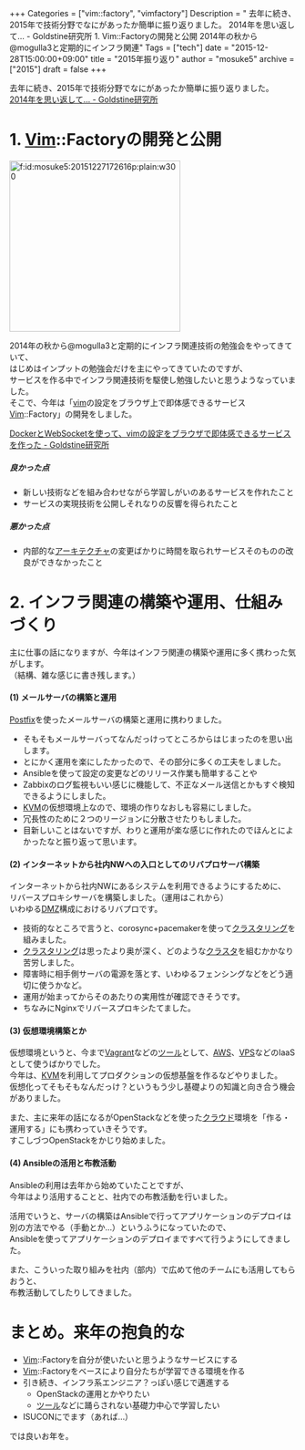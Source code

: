 +++
Categories = ["vim::factory", "vimfactory"]
Description = " 去年に続き、2015年で技術分野でなにがあったか簡単に振り返りました。 2014年を思い返して… - Goldstine研究所  1. Vim::Factoryの開発と公開    2014年の秋から@mogulla3と定期的にインフラ関連"
Tags = ["tech"]
date = "2015-12-28T15:00:00+09:00"
title = "2015年振り返り"
author = "mosuke5"
archive = ["2015"]
draft = false
+++

<body>
<p>去年に続き、2015年で技術分野でなにがあったか簡単に振り返りました。<br>
<a href="https://blog.mosuke.tech/entry/2015/01/01/161826">2014年を思い返して… - Goldstine研究所</a></p>

<h1>1. <a class="keyword" href="http://d.hatena.ne.jp/keyword/Vim">Vim</a>::Factoryの開発と公開</h1>

<p><span itemscope itemtype="http://schema.org/Photograph"><img src="https://cdn-ak.f.st-hatena.com/images/fotolife/m/mosuke5/20151227/20151227172616.png" alt="f:id:mosuke5:20151227172616p:plain:w300" title="f:id:mosuke5:20151227172616p:plain:w300" class="hatena-fotolife" style="width:300px" itemprop="image"></span></p>

<p>2014年の秋から@mogulla3と定期的にインフラ関連技術の勉強会をやってきていて、<br>
はじめはインプットの勉強会だけを主にやってきていたのですが、<br>
サービスを作る中でインフラ関連技術を駆使し勉強したいと思うようなっていました。<br>
そこで、今年は「<a class="keyword" href="http://d.hatena.ne.jp/keyword/vim">vim</a>の設定をブラウザ上で即体感できるサービス <a class="keyword" href="http://d.hatena.ne.jp/keyword/Vim">Vim</a>::Factory」の開発をしました。</p>

<a href="/entry/2015/07/19/135844/">DockerとWebSocketを使って、vimの設定をブラウザで即体感できるサービスを作った - Goldstine研究所</a>

<h5>良かった点</h5>

<ul>
<li>新しい技術などを組み合わせながら学習しがいのあるサービスを作れたこと</li>
<li>サービスの実現技術を公開しそれなりの反響を得られたこと</li>
</ul>


<h5>悪かった点</h5>

<ul>
<li>内部的な<a class="keyword" href="http://d.hatena.ne.jp/keyword/%A5%A2%A1%BC%A5%AD%A5%C6%A5%AF%A5%C1%A5%E3">アーキテクチャ</a>の変更ばかりに時間を取られサービスそのものの改良ができなかったこと</li>
</ul>


<h1>2. インフラ関連の構築や運用、仕組みづくり</h1>

<p>主に仕事の話になりますが、今年はインフラ関連の構築や運用に多く携わった気がします。<br>
（結構、雑な感じに書き残します。）</p>

<h4>(1) メールサーバの構築と運用</h4>

<p><a class="keyword" href="http://d.hatena.ne.jp/keyword/Postfix">Postfix</a>を使ったメールサーバの構築と運用に携わりました。</p>

<ul>
<li>そもそもメールサーバってなんだっけってところからはじまったのを思い出します。</li>
<li>とにかく運用を楽にしたかったので、その部分に多くの工夫をしました。</li>
<li>Ansibleを使って設定の変更などのリリース作業も簡単することや</li>
<li>Zabbixのログ監視もいい感じに機能して、不正なメール送信とかもすぐ検知できるようにしました。</li>
<li>
<a class="keyword" href="http://d.hatena.ne.jp/keyword/KVM">KVM</a>の仮想環境上なので、環境の作りなおしも容易にしました。</li>
<li>冗長性のために２つのリージョンに分散させたりもしました。</li>
<li>目新しいことはないですが、わりと運用が楽な感じに作れたのでほんとによかったなと振り返って思います。</li>
</ul>


<h4>(2) インターネットから社内NWへの入口としてのリバプロサーバ構築</h4>

<p>インターネットから社内NWにあるシステムを利用できるようにするために、<br>
リバースプロキシサーバを構築しました。（運用はこれから）<br>
いわゆる<a class="keyword" href="http://d.hatena.ne.jp/keyword/DMZ">DMZ</a>構成におけるリバプロです。</p>

<ul>
<li>技術的なところで言うと、corosync+pacemakerを使って<a class="keyword" href="http://d.hatena.ne.jp/keyword/%A5%AF%A5%E9%A5%B9%A5%BF%A5%EA%A5%F3%A5%B0">クラスタリング</a>を組みました。</li>
<li>
<a class="keyword" href="http://d.hatena.ne.jp/keyword/%A5%AF%A5%E9%A5%B9%A5%BF%A5%EA%A5%F3%A5%B0">クラスタリング</a>は思ったより奥が深く、どのような<a class="keyword" href="http://d.hatena.ne.jp/keyword/%A5%AF%A5%E9%A5%B9%A5%BF">クラスタ</a>を組むかかなり苦労しました。</li>
<li>障害時に相手側サーバの電源を落とす、いわゆるフェンシングなどをどう適切に使うかなど。</li>
<li>運用が始まってからそのあたりの実用性が確認できそうです。</li>
<li>ちなみにNginxでリバースプロキシたてました。</li>
</ul>


<h4>(3) 仮想環境構築とか</h4>

<p>仮想環境というと、今まで<a class="keyword" href="http://d.hatena.ne.jp/keyword/Vagrant">Vagrant</a>などの<a class="keyword" href="http://d.hatena.ne.jp/keyword/%A5%C4%A1%BC%A5%EB">ツール</a>として、<a class="keyword" href="http://d.hatena.ne.jp/keyword/AWS">AWS</a>、<a class="keyword" href="http://d.hatena.ne.jp/keyword/VPS">VPS</a>などのIaaSとして使うばかりでした。<br>
今年は、<a class="keyword" href="http://d.hatena.ne.jp/keyword/KVM">KVM</a>を利用してプロダクションの仮想基盤を作るなどやりました。<br>
仮想化ってそもそもなんだっけ？というもう少し基礎よりの知識と向き合う機会がありました。</p>

<p>また、主に来年の話になるがOpenStackなどを使った<a class="keyword" href="http://d.hatena.ne.jp/keyword/%A5%AF%A5%E9%A5%A6%A5%C9">クラウド</a>環境を「作る・運用する」にも携わっていきそうです。<br>
すこしづつOpenStackをかじり始めました。</p>

<h4>(4) Ansibleの活用と布教活動</h4>

<p>Ansibleの利用は去年から始めていたことですが、<br>
今年はより活用することと、社内での布教活動を行いました。</p>

<p>活用でいうと、サーバの構築はAnsibleで行ってアプリケーションのデプロイは<br>
別の方法でやる（手動とか…）というふうになっていたので、<br>
Ansibleを使ってアプリケーションのデプロイまですべて行うようにしてきました。</p>

<p>また、こういった取り組みを社内（部内）で広めて他のチームにも活用してもらおうと、<br>
布教活動してしたりしてきました。</p>

<h1>まとめ。来年の抱負的な</h1>

<ul>
<li>
<a class="keyword" href="http://d.hatena.ne.jp/keyword/Vim">Vim</a>::Factoryを自分が使いたいと思うようなサービスにする</li>
<li>
<a class="keyword" href="http://d.hatena.ne.jp/keyword/Vim">Vim</a>::Factoryをベースにより自分たちが学習できる環境を作る</li>
<li>引き続き、インフラ系エンジニア？っぽい感じで邁進する

<ul>
<li>OpenStackの運用とかやりたい</li>
<li>
<a class="keyword" href="http://d.hatena.ne.jp/keyword/%A5%C4%A1%BC%A5%EB">ツール</a>などに踊らされない基礎力中心で学習したい</li>
</ul>
</li>
<li>ISUCONにでます（あれば…）</li>
</ul>


<p>では良いお年を。</p>
</body>

